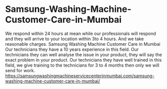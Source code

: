# Samsung-Washing-Machine-Customer-Care-in-Mumbai
We respond within 24 hours at mean while our professionals will respond and they will arrive to your location within 3to 4 hours. And we take reasonable charges. Samsung Washing Machine Customer Care in Mumbai Our technicians they have a 10 years experience in this field. Our technicians they can well analyse the issue in your product, they will say the exact problem in your product. Our technicians they have well trained in this field, we give training to the technicians for 3 to 4 months then only we will send for work. https://samsungwashingmachineservicecenterinmumbai.com/samsung-washing-machine-customer-care-in-mumbai/
